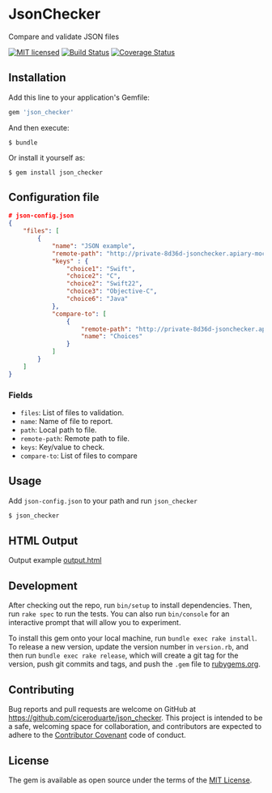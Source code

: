 # JsonChecker

Compare and validate JSON files

[![MIT licensed](https://img.shields.io/badge/license-MIT-blue.svg)](https://raw.githubusercontent.com/hyperium/hyper/master/LICENSE)
[![Build Status](https://travis-ci.org/ciceroduarte/json_checker.svg?branch=master)](https://travis-ci.org/ciceroduarte/json_checker)
[![Coverage Status](https://coveralls.io/repos/github/ciceroduarte/json_checker/badge.svg?branch=master)](https://coveralls.io/github/ciceroduarte/json_checker?branch=master)

## Installation

Add this line to your application's Gemfile:

```ruby
gem 'json_checker'
```

And then execute:

    $ bundle

Or install it yourself as:

    $ gem install json_checker

## Configuration file

```json
# json-config.json
{
    "files": [
        {
			"name": "JSON example",
			"remote-path": "http://private-8d36d-jsonchecker.apiary-mock.com/choices",
			"keys" : {
				"choice1": "Swift",
		    	"choice2": "C",
		    	"choice2": "Swift22",
		    	"choice3": "Objective-C",
		    	"choice6": "Java"
		    },
		    "compare-to": [
                {
                    "remote-path": "http://private-8d36d-jsonchecker.apiary-mock.com/choices2",
                    "name": "Choices"
                }
		    ]
		}
    ]
}
```

### Fields

* `files`: List of files to validation.
* `name`: Name of file to report.
* `path`: Local path to file.
* `remote-path`: Remote path to file.
* `keys`: Key/value to check.
* `compare-to`: List of files to compare

## Usage

Add `json-config.json` to your path and run `json_checker`
```sh
$ json_checker
```

## HTML Output

Output example [output.html](http://www.google.com.br)

## Development

After checking out the repo, run `bin/setup` to install dependencies. Then, run `rake spec` to run the tests. You can also run `bin/console` for an interactive prompt that will allow you to experiment.

To install this gem onto your local machine, run `bundle exec rake install`. To release a new version, update the version number in `version.rb`, and then run `bundle exec rake release`, which will create a git tag for the version, push git commits and tags, and push the `.gem` file to [rubygems.org](https://rubygems.org).

## Contributing

Bug reports and pull requests are welcome on GitHub at https://github.com/ciceroduarte/json_checker. This project is intended to be a safe, welcoming space for collaboration, and contributors are expected to adhere to the [Contributor Covenant](http://contributor-covenant.org) code of conduct.


## License

The gem is available as open source under the terms of the [MIT License](http://opensource.org/licenses/MIT).
